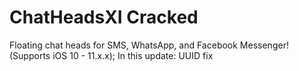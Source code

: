 # ChatHeadsXI Cracked

Floating chat heads for SMS, WhatsApp, and Facebook Messenger! (Supports iOS 10 - 11.x.x); In this update: UUID fix